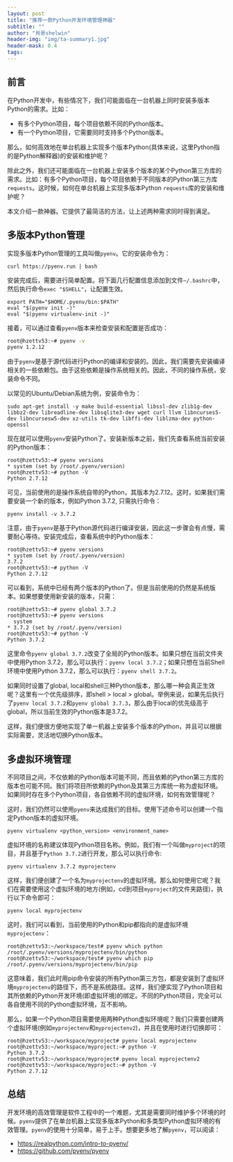 ```yaml
---
layout: post
title: "推荐一款Python开发环境管理神器"
subtitle: ""
author: "肖哥shelwin"
header-img: "img/ta-summary1.jpg"
header-mask: 0.4
tags:
---
```


## 前言
在Python开发中，有些情况下，我们可能面临在一台机器上同时安装多版本Python的需求。比如：
- 有多个Python项目，每个项目依赖不同的Python版本。
- 有一个Python项目，它需要同时支持多个Python版本。
  
那么，如何高效地在单台机器上实现多个版本Python(具体来说，这里Python指的是Python解释器)的安装和维护呢？

除此之外，我们还可能面临在一台机器上安装多个版本的某个Python第三方库的需求。比如：有多个Python项目，每个项目依赖于不同版本的Python第三方库`requests`。这时候，如何在单台机器上实现多版本Python `requests`库的安装和维护呢？

本文介绍一款神器。它提供了最简洁的方法，让上述两种需求同时得到满足。
## 多版本Python管理
实现多版本Python管理的工具叫做`pyenv`。它的安装命令为：
```shell
curl https://pyenv.run | bash
```
安装完成后，需要进行简单配置。将下面几行配置信息添加到文件`~/.bashrc`中，然后执行命令`exec "$SHELL"`，让配置生效。

```shell
export PATH="$HOME/.pyenv/bin:$PATH"
eval "$(pyenv init -)"
eval "$(pyenv virtualenv-init -)"
```
接着，可以通过查看`pyenv`版本来检查安装和配置是否成功：
```sh
root@hzettv53:~# pyenv -v
pyenv 1.2.12
```
由于`pyenv`是基于源代码进行Python的编译和安装的。因此，我们需要先安装编译相关的一些依赖包。由于这些依赖是操作系统相关的。因此，不同的操作系统，安装命令不同。

以常见的Ubuntu/Debian系统为例，安装命令为：
```shell
sudo apt-get install -y make build-essential libssl-dev zlib1g-dev libbz2-dev libreadline-dev libsqlite3-dev wget curl llvm libncurses5-dev libncursesw5-dev xz-utils tk-dev libffi-dev liblzma-dev python-openssl
```
现在就可以使用`pyenv`安装Python了。安装新版本之前，我们先查看系统当前安装的Python版本：
```shell
root@hzettv53:~# pyenv versions
* system (set by /root/.pyenv/version)
root@hzettv53:~# python -V
Python 2.7.12
```
可见，当前使用的是操作系统自带的Python，其版本为2.7.12。这时，如果我们需要安装一个新的版本，例如Python 3.7.2, 只需执行命令：
```shell
pyenv install -v 3.7.2
```
注意，由于`pyenv`是基于Python源代码进行编译安装，因此这一步骤会有点慢，需要耐心等待。安装完成后，查看系统中的Python版本：
```shell
root@hzettv53:~# pyenv versions
* system (set by /root/.pyenv/version)
3.7.2
root@hzettv53:~# python -V
Python 2.7.12
```
可以看到，系统中已经有两个版本的Python了。但是当前使用的仍然是系统版本。如果想要使用新安装的版本，只需：
```shell
root@hzettv53:~# pyenv global 3.7.2
root@hzettv53:~# pyenv versions
  system
* 3.7.2 (set by /root/.pyenv/version)
root@hzettv53:~# python -V
Python 3.7.2
```
这里命令`pyenv global 3.7.2`改变了全局的Python版本。如果只想在当前文件夹中使用Python 3.7.2，那么可以执行：`pyenv local 3.7.2`；如果只想在当前Shell环境中使用Python 3.7.2，那么可以执行：`pyenv shell 3.7.2`。

如果同时设置了global, local和shell三种Python版本，那么哪一种会真正生效呢？这里有一个优先级排序，即shell > local > global。举例来说，如果先后执行了`pyenv local 3.7.2`和`pyenv global 3.7.3`，那么由于local的优先级高于global，所以当前生效的Python版本是3.7.2。

这样，我们便很方便地实现了单一机器上安装多个版本的Python，并且可以根据实际需要，灵活地切换Python版本。
## 多虚拟环境管理
不同项目之间，不仅依赖的Python版本可能不同，而且依赖的Python第三方库的版本也可能不同。我们将项目所依赖的Python及其第三方库统一称为虚拟环境。如果同时存在多个Python项目，各自依赖不同的虚拟环境，如何有效管理呢？

这时，我们仍然可以使用`pyenv`来达成我们的目标。使用下述命令可以创建一个指定Python版本的虚拟环境。
```shell
pyenv virtualenv <python_version> <environment_name>
```
虚拟环境的名称建议体现Python项目名称。例如，我们有一个叫做`myproject`的项目，并且基于`Python 3.7.2`进行开发，那么可以执行命令:
```shell
pyenv virtualenv 3.7.2 myprojectenv
```
这样，我们便创建了一个名为`myprojectenv`的虚拟环境。那么如何使用它呢？我们在需要使用这个虚拟环境的地方(例如，cd到项目`myproject`的文件夹路径)，执行以下命令即可：
```shell
pyenv local myprojectenv
```
这时，我们可以看到，当前使用的Python和pip都指向的是虚拟环境`myprojectenv`：
```shell
root@hzettv53:~/workspace/test# pyenv which python
/root/.pyenv/versions/myprojectenv/bin/python
root@hzettv53:~/workspace/test# pyenv which pip
/root/.pyenv/versions/myprojectenv/bin/pip
```
这意味着，我们此时用pip命令安装的所有Python第三方包，都是安装到了虚拟环境`myprojectenv`的路径下，而不是系统路径。这样，我们便实现了Python项目和其所依赖的Python开发环境(即虚拟环境)的绑定。不同的Python项目，完全可以各自使用不同的Python虚拟环境，互不影响。

那么，如果一个Python项目需要使用两种Python虚拟环境呢？我们只需要创建两个虚拟环境(例如`myprojectenv`和`myprojectenv2`)，并且在使用时进行切换即可：
```shell
root@hzettv53:~/workspace/myproject# pyenv local myprojectenv
root@hzettv53:~/workspace/myproject:~# python -V
Python 3.7.2
root@hzettv53:~/workspace/myproject# pyenv local myprojectenv2
root@hzettv53:~/workspace/myproject:~# python -V
Python 2.7.12
```
## 总结
开发环境的高效管理是软件工程中的一个难题，尤其是需要同时维护多个环境的时候。`pyenv`提供了在单台机器上实现多版本Python和多类型Python虚拟环境的有效管理。`pyenv`的使用十分简单，易于上手。想要更多地了解`pyenv`，可以阅读：
 - https://realpython.com/intro-to-pyenv/
 - https://github.com/pyenv/pyenv